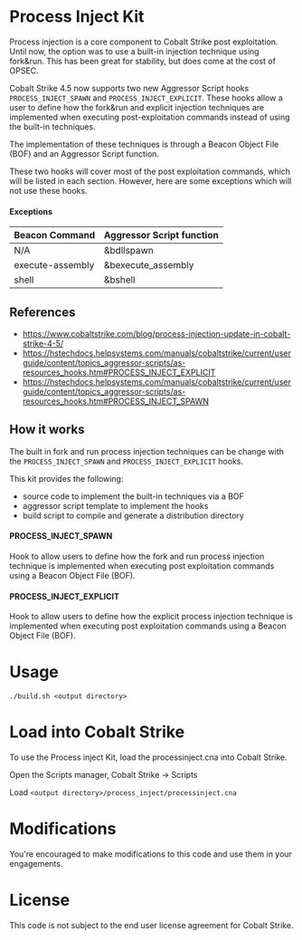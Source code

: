 # Process Inject Kit

Process injection is a core component to Cobalt Strike post exploitation.
Until now, the option was to use a built-in injection technique using fork&run.
This has been great for stability, but does come at the cost of OPSEC.

Cobalt Strike 4.5 now supports two new Aggressor Script hooks
`PROCESS_INJECT_SPAWN` and `PROCESS_INJECT_EXPLICIT`.  These hooks allow
a user to define how the fork&run and explicit injection techniques are
implemented when executing post-exploitation commands instead of using
the built-in techniques. 

The implementation of these techniques is through a Beacon Object File (BOF)
and an Aggressor Script function.

These two hooks will cover most of the post exploitation commands, which
will be listed in each section.  However, here are some exceptions which
will not use these hooks. 

#### Exceptions
Beacon Command 	 | Aggressor Script function 
-----------------|--------------------------
N/A              | &bdllspawn  
execute-assembly | &bexecute_assembly 
shell	         | &bshell

## References

- https://www.cobaltstrike.com/blog/process-injection-update-in-cobalt-strike-4-5/
- https://hstechdocs.helpsystems.com/manuals/cobaltstrike/current/userguide/content/topics_aggressor-scripts/as-resources_hooks.htm#PROCESS_INJECT_EXPLICIT
- https://hstechdocs.helpsystems.com/manuals/cobaltstrike/current/userguide/content/topics_aggressor-scripts/as-resources_hooks.htm#PROCESS_INJECT_SPAWN

## How it works

The built in fork and run process injection techniques can be change with
the `PROCESS_INJECT_SPAWN` and `PROCESS_INJECT_EXPLICIT` hooks.

This kit provides the following: 
- source code to implement the built-in techniques via a BOF
- aggressor script template to implement the hooks
- build script to compile and generate a distribution directory


#### PROCESS_INJECT_SPAWN

Hook to allow users to define how the fork and run process injection technique
is implemented when executing post exploitation commands using a Beacon Object
File (BOF).


#### PROCESS_INJECT_EXPLICIT

Hook to allow users to define how the explicit process injection technique is
implemented when executing post exploitation commands using a Beacon Object
File (BOF).

# Usage

```
./build.sh <output directory>
```

# Load into Cobalt Strike

To use the Process inject Kit, load the processinject.cna into Cobalt Strike.

Open the Scripts manager, Cobalt Strike -> Scripts

Load `<output directory>/process_inject/processinject.cna`

# Modifications

You're encouraged to make modifications to this code and use them in your
engagements.

# License

This code is not subject to the end user license agreement for Cobalt Strike.
